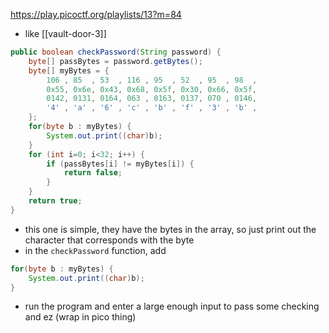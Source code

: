 https://play.picoctf.org/playlists/13?m=84
- like [[vault-door-3]]
```java
public boolean checkPassword(String password) {
	byte[] passBytes = password.getBytes();
	byte[] myBytes = {
		106 , 85  , 53  , 116 , 95  , 52  , 95  , 98  ,
		0x55, 0x6e, 0x43, 0x68, 0x5f, 0x30, 0x66, 0x5f,
		0142, 0131, 0164, 063 , 0163, 0137, 070 , 0146,
		'4' , 'a' , '6' , 'c' , 'b' , 'f' , '3' , 'b' ,
	};
	for(byte b : myBytes) {
		System.out.print((char)b);
	}
	for (int i=0; i<32; i++) {
		if (passBytes[i] != myBytes[i]) {
			return false;
		}
	}
	return true;
}
```
- this one is simple, they have the bytes in the array, so just print out the character that corresponds with the byte
- in the `checkPassword` function, add
```java
for(byte b : myBytes) {
	System.out.print((char)b);
}
```
- run the program and enter a large enough input to pass some checking and ez (wrap in pico thing)
